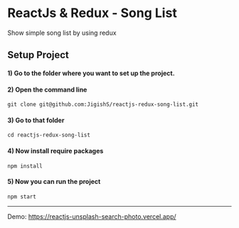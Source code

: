# ReactJs & Redux - Song List
Show simple song list by using redux

## Setup Project
#### 1) Go to the folder where you want to set up the project.
#### 2) Open the command line
```
git clone git@github.com:JigishS/reactjs-redux-song-list.git
```
#### 3) Go to that folder
```
cd reactjs-redux-song-list
```
#### 4) Now install require packages
```
npm install
```
#### 5) Now you can run the project
```
npm start
```

***

Demo: https://reactjs-unsplash-search-photo.vercel.app/